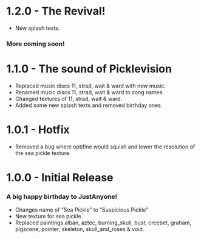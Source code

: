 # 1.2.0 - The Revival!
- New splash texts.
### More coming soon!

# 1.1.0 - The sound of Picklevision
- Replaced music discs 11, strad, wait & ward with new music.
- Renamed music discs 11, strad, wait & ward to song names.
- Changed textures of 11, strad, wait & ward.
- Added some new splash texts and removed birthday ones.

# 1.0.1 - Hotfix
- Removed a bug where optifine would squish and lower the resolution of the sea pickle texture.

# 1.0.0 - Initial Release
### A big happy birthday to JustAnyone!
- Changes name of “Sea Pickle” to “Suspicious Pickle”
- New texture for sea pickle.
- Replaced paintings alban, aztec, burning_skull, bust, creebet, graham, pigscene, pointer, skeleton, skull_and_roses & void.
